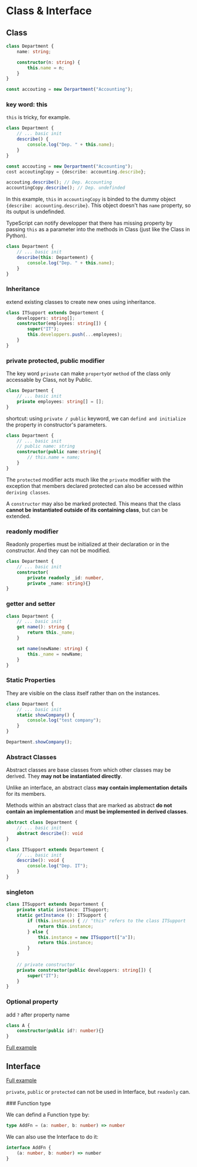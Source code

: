 # Class & Interface

## Class

```typescript
class Department {
    name: string;

    constructor(n: string) {
        this.name = n;
    }
}

const accouting = new Derpartment("Accounting");
```

### key word: this

`this` is tricky, for example. 

```typescript
class Department {
    // ... basic init
    describe() {
        console.log("Dep. " + this.name);
    }
}

const accouting = new Derpartment("Accounting");
cost accoutingCopy = {describe: accounting.describe};

accouting.describe(); // Dep. Accounting
accountingCopy.describe(); // Dep. undefinded
```
In this example, `this` in `accountingCopy` is binded to the dummy object `{describe: accounting.describe}`. This object doesn't has `name` property, so its output is undefinded. 

TypeScript can notify developper that there has missing property by passing `this` as a parameter into the methods in Class (just like the Class in Python).

```typescript
class Department {
    // ... basic init
    describe(this: Departement) {
        console.log("Dep. " + this.name);
    }
}
```

### Inheritance

extend existing classes to create new ones using inheritance.

```typescript
class ITSupport extends Departement {
    developpers: string[];
    constructor(employees: string[]) {
        super("IT");
        this.developpers.push(...employees);
    }
} 
```

### private protected, public modifier

The key word `private` can make `property`or `method` of the class only accessable by Class, not by Public.

```typescript
class Department {
    // ... basic init
    private employees: string[] = [];
}
```

shortcut: using `private / public` keyword, we can `defind and initialize` the property in constructor's parameters. 

```typescript
class Department {
    // ... basic init
    // public name: string
    constructor(public name:string){
        // this.name = name;
    }
}
```

The `protected` modifier acts much like the `private` modifier with the exception that members declared protected can also be accessed within `deriving classes`.

A `constructor` may also be marked protected. This means that the class **cannot be instantiated outside of its containing class**, but can be extended.

### readonly modifier

Readonly properties must be initialized at their declaration or in the constructor. And they can not be modified.

```typescript
class Department {
    // ... basic init
    constructor(
        private readonly _id: number, 
        private _name: string){}
}
```

### getter and setter

```typescript
class Department {
    // ... basic init
    get name(): string {
        return this._name;
    }

    set name(newName: string) {
        this._name = newName;
    }
}
```

### Static Properties

They are visible on the class itself rather than on the instances.

```typescript
class Department {
    // ... basic init
    static showCompany() {
        console.log("test company");
    }
}

Department.showCompany();
```

### Abstract Classes

Abstract classes are base classes from which other classes may be derived. They **may not be instantiated directly**.

Unlike an interface, an abstract class **may contain implementation details** for its members.

Methods within an abstract class that are marked as abstract **do not contain an implementation** and **must be implemented in derived classes**. 

```typescript
abstract class Department {
    // ... basic init
    abstract describe(): void
}

class ITSupport extends Departement {
    // ... basic init
    describe(): void {
        console.log("Dep. IT");
    }
}
```

### singleton

```typescript
class ITSupport extends Departement {
    private static instance: ITSupport;
    static getInstance (): ITSupport {
        if (this.instance) { // "this" refers to the class ITSupport
            return this.instance;
        } else {
            this.instance = new ITSupport(["a"]);
            return this.instance;
        }
    }
    
    // private constructor
    private constructor(public developpers: string[]) {
        super("IT");
    }
}
```

### Optional property

add `?` after property name

```typescript
class A {
    constructor(public id?: number){}
}
```


[Full example](../src/ts-class.ts)


## Interface

[Full example](../src/ts-interface.ts)

`private`, `public` or `protected` can not be used in Interface, but `readonly` can.

### Function type

We can defind a Function type by: 

```typescript
type AddFn = (a: number, b: number) => number
```

We can also use the Interface to do it: 


```typescript
interface AddFn {
    (a: number, b: number) => number
}
```

